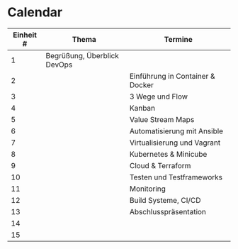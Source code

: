 # Calendar 

| Einheit # | Thema | Termine |
| --- | --- | --- |
| 1 | Begrüßung, Überblick DevOps | | 
| 2 | | Einführung in Container & Docker |
| 3 | | 3 Wege und Flow |
| 4 | | Kanban |
| 5 | | Value Stream Maps |
| 6 | | Automatisierung mit Ansible |
| 7 | | Virtualisierung und Vagrant |
| 8 | | Kubernetes & Minicube |
| 9 | | Cloud & Terraform |
| 10 | | Testen und Testframeworks  |
| 11 | | Monitoring |
| 12 | | Build Systeme, CI/CD|
| 13 | | Abschlusspräsentation |
| 14 | | |
| 15 | | |

